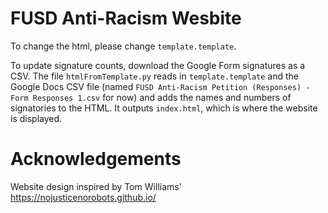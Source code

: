 # FUSD Anti-Racism Wesbite

To change the html, please change `template.template`.

To update signature counts, download the Google Form signatures as a CSV. The file `htmlFromTemplate.py` reads in `template.template` and the Google Docs CSV file (named `FUSD Anti-Racism Petition (Responses) - Form Responses 1.csv` for now) and adds the names and numbers of signatories to the HTML. It outputs `index.html`, which is where the website is displayed.

# Acknowledgements

Website design inspired by Tom Williams' https://nojusticenorobots.github.io/
